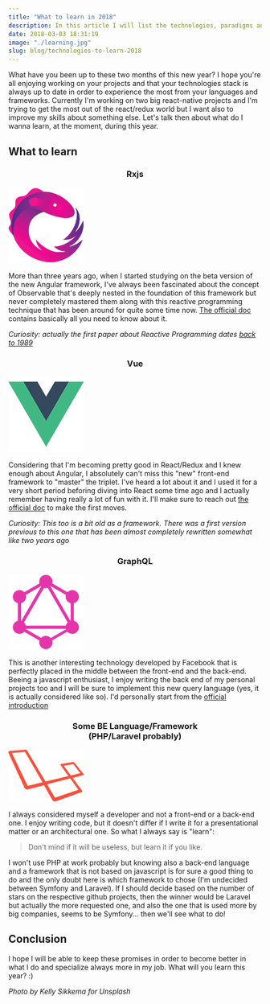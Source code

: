 ```yaml
---
title: "What to learn in 2018"
description: In this article I will list the technologies, paradigms and languages I'll try to learn in 2018.
date: 2018-03-03 18:31:19
image: "./learning.jpg"
slug: blog/technologies-to-learn-2018
---
```


What have you been up to these two months of this new year? I hope you're all enjoying working on your projects and that your technologies stack is always up to date in order to experience the most from your languages and frameworks.
Currently I'm working on two big react-native projects and I'm trying to get the most out of the react/redux world but I want also to improve my skills about something else.
Let's talk then about what do I wanna learn, at the moment, during this year.

## What to learn

### <div style="text-align:center;">Rxjs</div>

![RxJS](./rxjs.png)

More than three years ago, when I started studying on the beta version of the new Angular framework, I've always been fascinated about the concept of Observable that's deeply nested in the foundation of this framework but never completely mastered them along with this reactive programming technique that has been around for quite some time now.
[The official doc](http://reactivex.io/rxjs/) contains basically all you need to know about it.

_Curiosity: actually the first paper about Reactive Programming dates [back to 1989](http://www-sop.inria.fr/members/Gerard.Berry/Papers/Berry-IFIP-89.pdf)_

### <div style="text-align:center;">Vue</div>

![Vuejs](./vuejs.png)

Considering that I'm becoming pretty good in React/Redux and I knew enough about Angular, I absolutely can't miss this "new" front-end framework to "master" the triplet.
I've heard a lot about it and I used it for a very short period beforing diving into React some time ago and I actually remember having really a lot of fun with it. I'll make sure to reach out [the official doc](https://vuejs.org/v2/guide/) to make the first moves.

_Curiosity: This too is a bit old as a framework. There was a first version previous to this one that has been almost completely rewritten somewhat like two years ago_

### <div style="text-align:center;">GraphQL</div>

![GraphQL](./graphql.png)

This is another interesting technology developed by Facebook that is perfectly placed in the middle between the front-end and the back-end. Beeing a javascript enthusiast, I enjoy writing the back end of my personal projects too and I will be sure to implement this new query language (yes, it is actually considered like so).
I'd personally start from the [official introduction](http://graphql.org/learn/)

### <div style="text-align:center;">Some BE Language/Framework <br> (PHP/Laravel probably)</div>

![Laravel](./laravel.png)

I always considered myself a developer and not a front-end or a back-end one. I enjoy writing code, but it doesn't differ if I write it for a presentational matter or an architectural one.
So what I always say is "learn":

> Don't mind if it will be useless, but learn it if you like.

I won't use PHP at work probably but knowing also a back-end language and a framework that is not based on javascript is for sure a good thing to do and the only doubt here is which framework to chose (I'm undecided between Symfony and Laravel).
If I should decide based on the number of stars on the respective github projects, then the winner would be Laravel but actually the more requested one, and also the one that is used more by big companies, seems to be Symfony... then we'll see what to do!

## Conclusion

I hope I will be able to keep these promises in order to become better in what I do and specialize always more in my job.
What will you learn this year? :)

_Photo by Kelly Sikkema for Unsplash_

